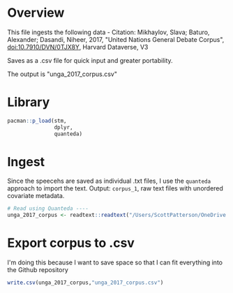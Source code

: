 Overview
========

This file ingests the following data - Citation: Mikhaylov, Slava; Baturo, Alexander; Dasandi, Niheer, 2017, "United Nations General Debate Corpus", <doi:10.7910/DVN/0TJX8Y>, Harvard Dataverse, V3

Saves as a .csv file for quick input and greater portability.

The output is "unga\_2017\_corpus.csv"

Library
=======

``` r
pacman::p_load(stm,
               dplyr,
               quanteda)
```

Ingest
======

Since the speecehs are saved as individual .txt files, I use the `quanteda` approach to import the text. Output: `corpus_1`, raw text files with unordered covariate metadata.

``` r
# Read using Quanteda ----
unga_2017_corpus <- readtext::readtext("/Users/ScottPatterson/OneDrive - McGill University/patterson_pouliot/inequality/unga_speeches", docvarsfrom = c("filenames"), dvsep = "_")
```

Export corpus to .csv
=====================

I'm doing this because I want to save space so that I can fit everything into the Github repository

``` r
write.csv(unga_2017_corpus,"unga_2017_corpus.csv")
```
